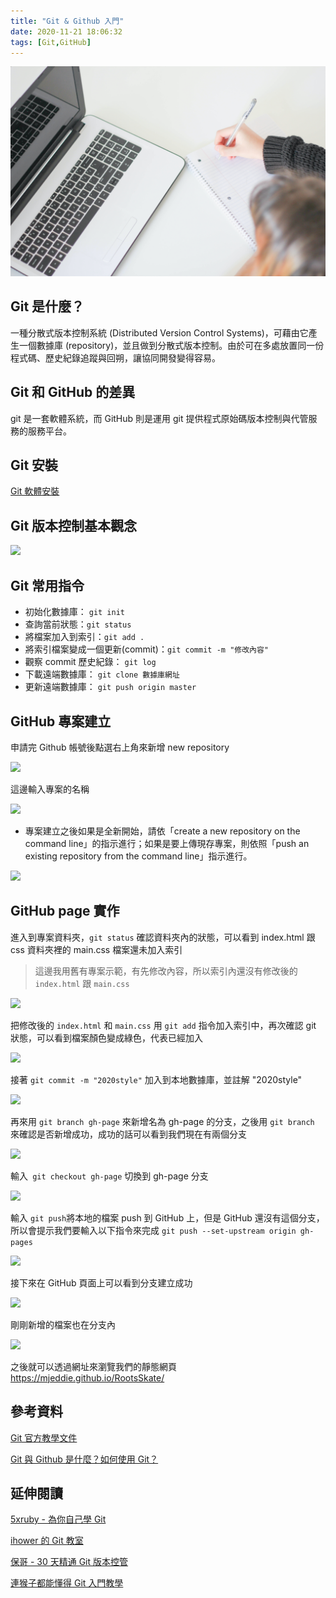 ```yaml
---
title: "Git & Github 入門"
date: 2020-11-21 18:06:32
tags: [Git,GitHub]
---
```

![](/uploads/note.jpg)
## Git 是什麼？

一種分散式版本控制系統 (Distributed Version Control Systems)，可藉由它產生一個數據庫 (repository)，並且做到分散式版本控制。由於可在多處放置同一份程式碼、歷史紀錄追蹤與回朔，讓協同開發變得容易。
<!-- more -->
## Git 和 GitHub 的差異

git 是一套軟體系統，而 GitHub 則是運用 git 提供程式原始碼版本控制與代管服務的服務平台。

## Git 安裝

[Git 軟體安裝](https://git-scm.com/)

## Git 版本控制基本觀念

![](https://i.imgur.com/n02KNfM.jpg)

## Git 常用指令

* 初始化數據庫： `git init`
* 查詢當前狀態：`git status`
* 將檔案加入到索引：`git add .`
* 將索引檔案變成一個更新(commit)：`git commit -m "修改內容"`
* 觀察 commit 歷史紀錄： `git log`
* 下載遠端數據庫： `git clone 數據庫網址`
* 更新遠端數據庫： `git push origin master`

## GitHub 專案建立

申請完 Github 帳號後點選右上角來新增 new repository

![](https://i.imgur.com/kzyM9zM.png)

這邊輸入專案的名稱

![](https://i.imgur.com/1fDgt0T.png)

* 專案建立之後如果是全新開始，請依「create a new repository on the command line」的指示進行；如果是要上傳現存專案，則依照「push an existing repository from the command line」指示進行。

![](https://i.imgur.com/a6TWHPN.png)

## GitHub page 實作

進入到專案資料夾，`git status` 確認資料夾內的狀態，可以看到 index.html 跟 css 資料夾裡的 main.css 檔案還未加入索引
>這邊我用舊有專案示範，有先修改內容，所以索引內還沒有修改後的 `index.html` 跟 `main.css`

![](https://i.imgur.com/B30oq0Q.png)

把修改後的 `index.html` 和 `main.css` 用 `git add` 指令加入索引中，再次確認 git 狀態，可以看到檔案顏色變成綠色，代表已經加入

![](https://i.imgur.com/rMD9OOf.png)

接著 `git commit -m "2020style"` 加入到本地數據庫，並註解 "2020style"

![](https://i.imgur.com/K5gOl1N.png)

再來用 `git branch gh-page` 來新增名為 gh-page 的分支，之後用 `git branch` 來確認是否新增成功，成功的話可以看到我們現在有兩個分支

![](https://i.imgur.com/KvP8vbw.png)

輸入` git checkout gh-page` 切換到 gh-page 分支

![](https://i.imgur.com/Z0ZYOXf.png)

輸入 `git push`將本地的檔案 push 到 GitHub 上，但是 GitHub 還沒有這個分支，所以會提示我們要輸入以下指令來完成 `git push --set-upstream origin gh-pages`

![](https://i.imgur.com/DiTayjF.png)

接下來在 GitHub 頁面上可以看到分支建立成功

![](https://i.imgur.com/RSPJ7Ub.png)

剛剛新增的檔案也在分支內

![](https://i.imgur.com/rdrwWo0.png)

之後就可以透過網址來瀏覽我們的靜態網頁
https://mjeddie.github.io/RootsSkate/


## 參考資料

[Git 官方教學文件](https://git-scm.com/book/zh-tw/v2)

[Git 與 Github 是什麼？如何使用 Git？](https://vocus.cc/@raychang/5de3dbb8fd89780001d599fc)


## 延伸閱讀

[5xruby - 為你自己學 Git](https://gitbook.tw/)

[ihower 的 Git 教室](https://ihower.tw/git/index.html)

[保哥 - 30 天精通 Git 版本控管](https://github.com/doggy8088/Learn-Git-in-30-days/blob/master/zh-tw/README.md)

[連猴子都能懂得 Git 入門教學](https://backlog.com/git-tutorial/tw/)